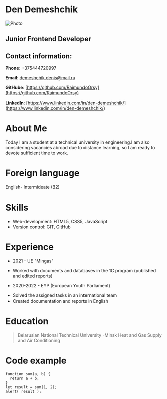 # Den Demeshchik

![Photo](/img/IMG_1014.JPG)

## Junior Frontend Developer

## Contact information:

**Phone**: +375444720997

**Email**: demeshchik.denis@mail.ru

**GitHube**: [https://github.com/RaimundoOrsy](https://github.com/RaimundoOrsy)

**LinkedIn**: [https://www.linkedin.com/in/den-demeshchik/] (https://www.linkedin.com/in/den-demeshchik/)

# About Me

Today I am a student at a
technical university in
engineering.I am also considering
vacancies abroad due to distance
learning, so I am ready to devote
sufficient time to work.

# Foreign language

English- Intermideate (B2)

# Skills

* Web-development: HTML5, CSS5, JavaScript
* Version control: GIT, GitHub

# Experience

* 2021 - UE "Mingas" 
- Worked with documents and databases in the 1C
program (published and edited reports)
* 2020-2022 - EYP (European Youth Parliament) 
- Solved the assigned tasks in an international team
- Created documentation and reports in English

# Education

>Belarusian National Technical University -Minsk
>Heat and Gas Supply and Air Conditioning

# Code example

```
function sum(a, b) {
  return a + b;
}
let result = sum(1, 2);
alert( result );
```
